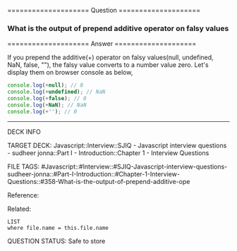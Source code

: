 ==================== Question ====================  

### What is the output of prepend additive operator on falsy values  

==================== Answer ====================  

If you prepend the additive(+) operator on falsy values(null, undefined, NaN,
false, ""), the falsy value converts to a number value zero. Let's display them
on browser console as below,

```javascript
console.log(+null); // 0
console.log(+undefined); // NaN
console.log(+false); // 0
console.log(+NaN); // NaN
console.log(+''); // 0
```

---

DECK INFO

TARGET DECK: Javascript::Interview::SJIQ - Javascript interview questions -
sudheer jonna::Part I - Introduction::Chapter 1 - Interview Questions

FILE TAGS:
#Javascript::#Interview::#SJIQ-Javascript-interview-questions-sudheer-jonna::#Part-I-Introduction::#Chapter-1-Interview-Questions::#358-What-is-the-output-of-prepend-additive-ope

Reference:

Related:

```dataview
LIST
where file.name = this.file.name
```

QUESTION STATUS: Safe to store
